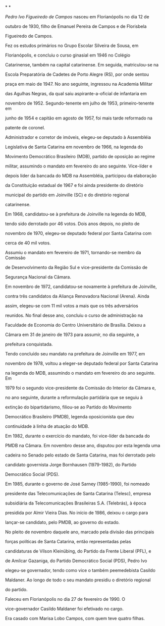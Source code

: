 

* *



*Pedro Ivo Figueiredo de Campos* nasceu em Florianópolis no dia 12 de

outubro de 1930, filho de Emanuel Pereira de Campos e de Florisbela

Figueiredo de Campos.



Fez os estudos primários no Grupo Escolar Silveira de Sousa, em

Florianópolis, e concluiu o curso ginasial em 1946 no Colégio

Catarinense, também na capital catarinense. Em seguida, matriculou-se na

Escola Preparatória de Cadetes de Porto Alegre (RS), por onde sentou

praça em maio de 1947. No ano seguinte, ingressou na Academia Militar

das Agulhas Negras, da qual saiu aspirante-a-oficial de infantaria em

novembro de 1952. Segundo-tenente em julho de 1953, primeiro-tenente em

junho de 1954 e capitão em agosto de 1957, foi mais tarde reformado na

patente de coronel.



Administrador e corretor de imóveis, elegeu-se deputado à Assembléia

Legislativa de Santa Catarina em novembro de 1966, na legenda do

Movimento Democrático Brasileiro (MDB), partido de oposição ao regime

militar, assumindo o mandato em fevereiro do ano seguinte. Vice-líder e

depois líder da bancada do MDB na Assembléia, participou da elaboração

da Constituição estadual de 1967 e foi ainda presidente do diretório

municipal do partido em Joinville (SC) e do diretório regional

catarinense.



Em 1968, candidatou-se à prefeitura de Joinville na legenda do MDB,

tendo sido derrotado por 46 votos. Dois anos depois, no pleito de

novembro de 1970, elegeu-se deputado federal por Santa Catarina com

cerca de 40 mil votos.



Assumiu o mandato em fevereiro de 1971, tornando-se membro da Comissão

de Desenvolvimento da Região Sul e vice-presidente da Comissão de

Segurança Nacional da Câmara.



Em novembro de 1972, candidatou-se novamente à prefeitura de Joinville,

contra três candidatos da Aliança Renovadora Nacional (Arena). Ainda

assim, elegeu-se com 11 mil votos a mais que os três adversários

reunidos. No final desse ano, concluiu o curso de administração na

Faculdade de Economia do Centro Universitário de Brasília. Deixou a

Câmara em 31 de janeiro de 1973 para assumir, no dia seguinte, a

prefeitura conquistada.



Tendo concluído seu mandato na prefeitura de Joinville em 1977, em

novembro de 1978, voltou a eleger-se deputado federal por Santa Catarina

na legenda do MDB, assumindo o mandato em fevereiro do ano seguinte. Em

1979 foi o segundo vice-presidente da Comissão do Interior da Câmara e,

no ano seguinte, durante a reformulação partidária que se seguiu à

extinção do bipartidarismo, filiou-se ao Partido do Movimento

Democrático Brasileiro (PMDB), legenda oposicionista que deu

continuidade à linha de atuação do MDB.



Em 1982, durante o exercício do mandato, foi vice-líder da bancada do

PMDB na Câmara. Em novembro desse ano, disputou por esta legenda uma

cadeira no Senado pelo estado de Santa Catarina, mas foi derrotado pelo

candidato governista Jorge Bornhausen (1979-1982), do Partido

Democrático Social (PDS).



Em 1985, durante o governo de José Sarney (1985-1990), foi nomeado

presidente das Telecomunicações de Santa Catarina (Telesc), empresa

subsidiária da Telecomunicações Brasileiras S.A. (Telebrás), à época

presidida por Almir Vieira Dias. No início de 1986, deixou o cargo para

lançar-se candidato, pelo PMDB, ao governo do estado.



No pleito de novembro daquele ano, marcado pela divisão das principais

forças políticas de Santa Catarina, então representadas pelas

candidaturas de Vílson Kleinübing, do Partido da Frente Liberal (PFL), e

de Amílcar Gazaniga, do Partido Democrático Social (PDS), Pedro Ivo

elegeu-se governador, tendo como vice o também peemedebista Casildo

Maldaner. Ao longo de todo o seu mandato presidiu o diretório regional

do partido.



Faleceu em Florianópolis no dia 27 de fevereiro de 1990. O

vice-governador Casildo Maldaner foi efetivado no cargo.



Era casado com Marisa Lobo Campos, com quem teve quatro filhas.



 



